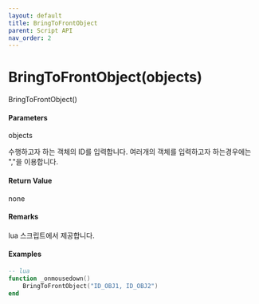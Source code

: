 ```yaml
---
layout: default
title: BringToFrontObject
parent: Script API
nav_order: 2
---
```

# BringToFrontObject\(objects\)

BringToFrontObject\(\)

#### Parameters

objects

수행하고자 하는 객체의 ID를 입력합니다. 여러개의 객체를 입력하고자 하는경우에는 ","을 이용합니다.

#### Return Value

none

#### Remarks

lua 스크립트에서 제공합니다.

#### Examples



```lua
-- lua
function _onmousedown()
    BringToFrontObject("ID_OBJ1, ID_OBJ2")
end
```





